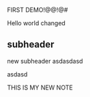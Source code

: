 
FIRST DEMO!@@!@#

Hello world changed
##  subheader

new subheader
asdasdasd

asdasd


THIS IS MY NEW NOTE
